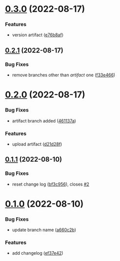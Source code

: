 # [0.3.0](https://github.com/emanueleborin/greetings-ci/compare/v0.2.1...v0.3.0) (2022-08-17)


### Features

* version artifact ([e76b8af](https://github.com/emanueleborin/greetings-ci/commit/e76b8affea3661ab2b583b9cfbc9a1cac336d427))



## [0.2.1](https://github.com/emanueleborin/greetings-ci/compare/v0.2.0...v0.2.1) (2022-08-17)


### Bug Fixes

* remove branches other than _artifact_ one ([f33e466](https://github.com/emanueleborin/greetings-ci/commit/f33e466fcb98950c6795dad8cf79e3a42a0dae6c))



# [0.2.0](https://github.com/emanueleborin/greetings-ci/compare/v0.1.1...v0.2.0) (2022-08-17)


### Bug Fixes

* artifact branch added ([461137a](https://github.com/emanueleborin/greetings-ci/commit/461137a4bebeec015c2c8ecabaeba29eb73ac6e9))


### Features

* upload artifact ([d21d28f](https://github.com/emanueleborin/greetings-ci/commit/d21d28f0d3d125936fd851df626a531035f6f6da))



## [0.1.1](https://github.com/emanueleborin/greetings-ci/compare/v0.1.0...v0.1.1) (2022-08-10)


### Bug Fixes

* reset change log ([bf3c956](https://github.com/emanueleborin/greetings-ci/commit/bf3c9567db7558b7d26a451073d30a6869c2e06f)), closes [#2](https://github.com/emanueleborin/greetings-ci/issues/2)



# [0.1.0](https://github.com/emanueleborin/greetings-ci/compare/ef37e42d511d00cb4694dc3cac3a2c82965e9953...v0.1.0) (2022-08-10)


### Bug Fixes

* update branch name ([a660c2b](https://github.com/emanueleborin/greetings-ci/commit/a660c2b83c8a3e584a3dc7f42143ab4c0fc1aa71))


### Features

* add changelog ([ef37e42](https://github.com/emanueleborin/greetings-ci/commit/ef37e42d511d00cb4694dc3cac3a2c82965e9953))



